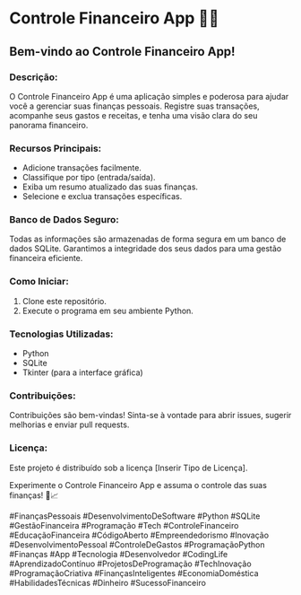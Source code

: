 # Controle Financeiro App 💸✨

## Bem-vindo ao Controle Financeiro App!

### Descrição:
O Controle Financeiro App é uma aplicação simples e poderosa para ajudar você a gerenciar suas finanças pessoais. Registre suas transações, acompanhe seus gastos e receitas, e tenha uma visão clara do seu panorama financeiro.

### Recursos Principais:
- Adicione transações facilmente.
- Classifique por tipo (entrada/saída).
- Exiba um resumo atualizado das suas finanças.
- Selecione e exclua transações específicas.

### Banco de Dados Seguro:
Todas as informações são armazenadas de forma segura em um banco de dados SQLite. Garantimos a integridade dos seus dados para uma gestão financeira eficiente.

### Como Iniciar:
1. Clone este repositório.
2. Execute o programa em seu ambiente Python.

### Tecnologias Utilizadas:
- Python
- SQLite
- Tkinter (para a interface gráfica)

### Contribuições:
Contribuições são bem-vindas! Sinta-se à vontade para abrir issues, sugerir melhorias e enviar pull requests.

### Licença:
Este projeto é distribuído sob a licença [Inserir Tipo de Licença].

Experimente o Controle Financeiro App e assuma o controle das suas finanças! 💪📈

#FinançasPessoais #DesenvolvimentoDeSoftware #Python #SQLite #GestãoFinanceira #Programação #Tech #ControleFinanceiro #EducaçãoFinanceira #CódigoAberto #Empreendedorismo #Inovação #DesenvolvimentoPessoal #ControleDeGastos #ProgramaçãoPython #Finanças #App #Tecnologia #Desenvolvedor #CodingLife #AprendizadoContínuo #ProjetosDeProgramação #TechInovação #ProgramaçãoCriativa #FinançasInteligentes #EconomiaDoméstica #HabilidadesTécnicas #Dinheiro #SucessoFinanceiro




